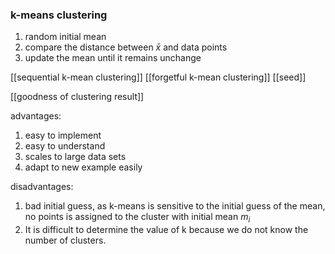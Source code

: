 ### k-means clustering
1. random initial mean
2. compare the distance between $\bar{x}$ and data points
3. update the mean until it remains unchange

[[sequential k-mean clustering]]
[[forgetful k-mean clustering]]
[[seed]]

[[goodness of clustering result]]


advantages:
1. easy to implement
2. easy to understand
3. scales to large data sets
4. adapt to new example easily

disadvantages:
1. bad initial guess, as k-means is sensitive to the initial guess of the mean, no points is assigned to the cluster with initial mean $m_i$
2. It is difficult to determine the value of k because we do not know the number of clusters.